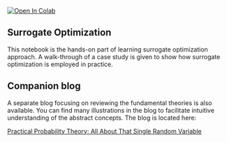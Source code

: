 [![Open In Colab](https://colab.research.google.com/assets/colab-badge.svg)](https://colab.research.google.com/github/ShuaiGuo16/Surrogate_Optimization/blob/master/Surrogate_Optimization.ipynb)

## Surrogate Optimization

This notebook is the hands-on part of learning surrogate optimization approach. A walk-through of a case study is given to show how surrogate optimization is employed in practice.

## Companion blog

A separate blog focusing on reviewing the fundamental theories is also available. You can find many illustrations in the blog to facilitate intuitive understanding of the abstract concepts. The blog is located here:

[Practical Probability Theory: All About That Single Random Variable](https://towardsdatascience.com/practical-probability-theory-all-about-a-single-random-variable-8935cfa21a96?sk=750f303a8dfa813759afa3020144a519)
